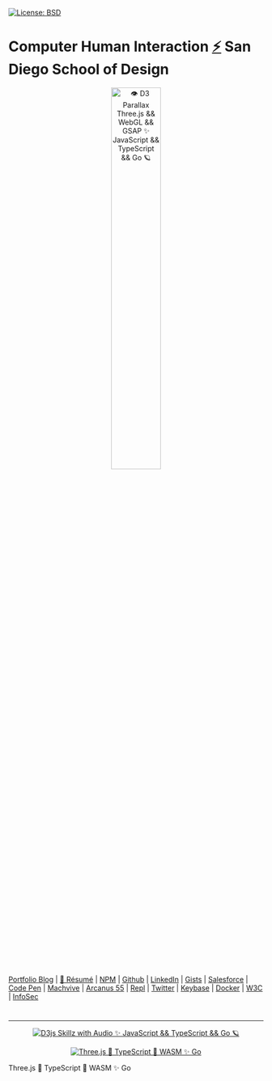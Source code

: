 [![License: BSD](https://badgen.net/badge/license/BSD/orange)](https://opensource.org/licenses/BSD-3-Clause)
# Computer Human Interaction [⚡](https://www.thescottkrause.com/categories/ux/) San Diego School of Design

<p align="center">
  <a target="_blank" href="https://neodigm.github.io/chi_capstone_prototype1/">
  <img src="https://neodigm.github.io/chi_capstone_prototype1/neodigm_mobile_app_invision_chi_capstone.png" title="🦄 AWS Amplify && GraphQL && TypeScript && Go  🍰" alt="👁️ D3 Parallax Three.js && WebGL && GSAP ✨ JavaScript && TypeScript && Go 🪐"
       style="width: 44%">
  </a>
</p>

#
[Portfolio Blog](https://thescottkrause.com/categories/ux/) |
[🚀 Résumé](https://thescottkrause.com/Arcanus_Scott_C_Krause_2020.pdf) |
[NPM](https://www.npmjs.com/~neodigm) |
[Github](https://github.com/neodigm) |
[LinkedIn](https://www.linkedin.com/in/neodigm55/) |
[Gists](https://gist.github.com/neodigm?direction=asc&sort=created) |
[Salesforce](https://trailblazer.me/id/skrause) |
[Code Pen](https://codepen.io/neodigm24) |
[Machvive](https://machvive.com/) |
[Arcanus 55](https://www.Arcanus55.com/?trusted55=A55PV2) |
[Repl](https://repl.it/@neodigm) |
[Twitter](https://twitter.com/neodigm24) |
[Keybase](https://keybase.io/neodigm) |
[Docker](https://hub.docker.com/u/neodigm) |
[W3C](https://www.w3.org/users/123844) |
[InfoSec](https://arcanus55.medium.com/offline-vs-cloud-password-managers-51b1fbebe301)
#
---
<p align="center">
  <a target="_blank" href="https://thescottkrause.com/d3_datavis_skills.html">
  <img src="https://repository-images.githubusercontent.com/178555357/2b6ad880-7aa0-11ea-8dde-63e70187e3e9" title="D3js Skillz with Audio ✨ JavaScript && TypeScript && Go 🪐">
  </a>
</p>

																		     
<p align="center">
	<a target="_blank" href="https://www.thescottkrause.com">
		<img src="https://neodigm.github.io/pan-fried-monkey-fisticuffs/thescottkrause_contact_card.png" title="Three.js 🚀 TypeScript 🍭 WASM ✨ Go">
	</a>
</p>

Three.js 🚀 TypeScript 🍭 WASM ✨ Go
